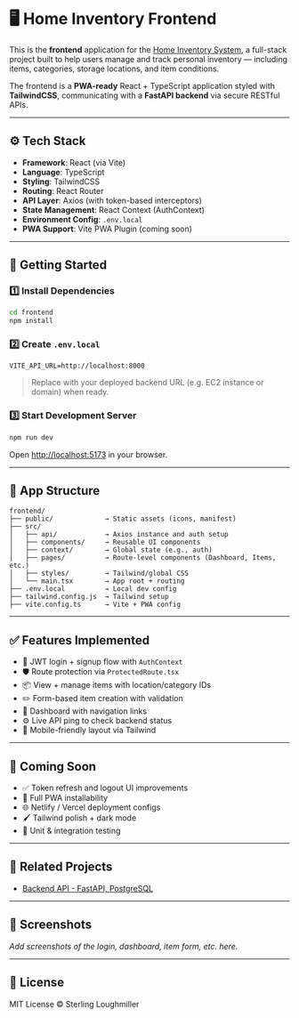 # 🖥️ Home Inventory Frontend

This is the **frontend** application for the [Home Inventory System](../README.md), a full-stack project built to help users manage and track personal inventory — including items, categories, storage locations, and item conditions.

The frontend is a **PWA-ready** React + TypeScript application styled with **TailwindCSS**, communicating with a **FastAPI backend** via secure RESTful APIs.

---

## ⚙️ Tech Stack

- **Framework**: React (via Vite)
- **Language**: TypeScript
- **Styling**: TailwindCSS
- **Routing**: React Router
- **API Layer**: Axios (with token-based interceptors)
- **State Management**: React Context (AuthContext)
- **Environment Config**: `.env.local`
- **PWA Support**: Vite PWA Plugin (coming soon)

---

## 🚀 Getting Started

### 1️⃣ Install Dependencies

```bash
cd frontend
npm install
```

### 2️⃣ Create `.env.local`

```env
VITE_API_URL=http://localhost:8000
```

> Replace with your deployed backend URL (e.g. EC2 instance or domain) when ready.

### 3️⃣ Start Development Server

```bash
npm run dev
```

Open [http://localhost:5173](http://localhost:5173) in your browser.

---

## 🧭 App Structure

```
frontend/
├── public/             → Static assets (icons, manifest)
├── src/
│   ├── api/            → Axios instance and auth setup
│   ├── components/     → Reusable UI components
│   ├── context/        → Global state (e.g., auth)
│   ├── pages/          → Route-level components (Dashboard, Items, etc.)
│   ├── styles/         → Tailwind/global CSS
│   └── main.tsx        → App root + routing
├── .env.local          → Local dev config
├── tailwind.config.js  → Tailwind setup
├── vite.config.ts      → Vite + PWA config
```

---

## ✅ Features Implemented

- 🔐 JWT login + signup flow with `AuthContext`
- 🛡️ Route protection via `ProtectedRoute.tsx`
- 📦 View + manage items with location/category IDs
- ✏️ Form-based item creation with validation
- 🧭 Dashboard with navigation links
- ⚙️ Live API ping to check backend status
- 📱 Mobile-friendly layout via Tailwind

---

## 🚧 Coming Soon

- ✅ Token refresh and logout UI improvements
- 📱 Full PWA installability
- 🌐 Netlify / Vercel deployment configs
- 🖌️ Tailwind polish + dark mode
- 🧪 Unit & integration testing

---

## 🔗 Related Projects

- [Backend API - FastAPI, PostgreSQL](../README.md)

---

## 📸 Screenshots

_Add screenshots of the login, dashboard, item form, etc. here._

---

## 📄 License

MIT License © Sterling Loughmiller
